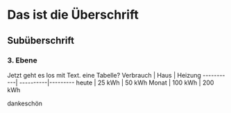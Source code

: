 # Das ist die Überschrift
## Subüberschrift
### 3. Ebene
Jetzt geht es los mit Text.
eine Tabelle?
Verbrauch  | Haus      | Heizung
-----------| ----------|---------
heute      | 25 kWh    | 50 kWh
Monat      | 100 kWh   | 200 kWh

dankeschön
